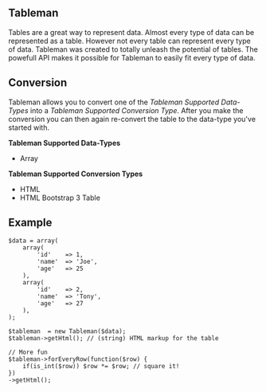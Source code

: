 ## Tableman

Tables are a great way to represent data. Almost every type of data can be represented as a table. However not every table can represent every type of data. Tableman was created to totally unleash the potential of tables. The powefull API makes it possible for Tableman to easily fit every type of data.


## Conversion
Tableman allows you to convert one of the *Tableman Supported Data-Types* into a *Tableman Supported Conversion Type*. After you make the conversion you can then again re-convert the table to the data-type you've started with.

**Tableman Supported Data-Types**
* Array

**Tableman Supported Conversion Types**
* HTML
* HTML Bootstrap 3 Table

## Example
    $data = array(
        array(
            'id'    => 1,
            'name'  => 'Joe',
            'age'   => 25
        ),
        array(
            'id'    => 2,
            'name'  => 'Tony',
            'age'   => 27
        ),
    );
    
    $tableman  = new Tableman($data);
    $tableman->getHtml(); // (string) HTML markup for the table
    
    // More fun
    $tableman->forEveryRow(function($row) {
        if(is_int($row)) $row *= $row; // square it!
    })
    ->getHtml();
